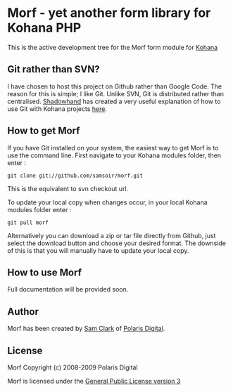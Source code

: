 # Morf - yet another form library for Kohana PHP

This is the active development tree for the Morf form module for [Kohana](http://www.kohanaphp.com)

## Git rather than SVN?

I have chosen to host this project on Github rather than Google Code. The reason for this is simple; I like Git. Unlike SVN, Git is distributed rather than centralised. [Shadowhand](http://github.com/shadowhand) has created a very useful explanation of how to use Git with Kohana projects [here](http://github.com/kohana/kohana/tree/master/README.markdown).

## How to get Morf

If you have Git installed on your system, the easiest way to get Morf is to use the command line. First navigate to your Kohana modules folder, then enter :

	git clone git://github.com/samsoir/morf.git

This is the equivalent to svn checkout url.

To update your local copy when changes occur, in your local Kohana modules folder enter :

	git pull morf

Alternatively you can download a zip or tar file directly from Github, just select the download button and choose your desired format. The downside of this is that you will manually have to update your local copy.

## How to use Morf

Full documentation will be provided soon.

## Author

Morf has been created by [Sam Clark](http://sam.clark.name) of [Polaris Digital](http://polaris-digital.com).

## License

Morf Copyright (c) 2008-2009 Polaris Digital

Morf is licensed under the [General Public License version 3](http://www.gnu.org/licenses/gpl-3.0.html)